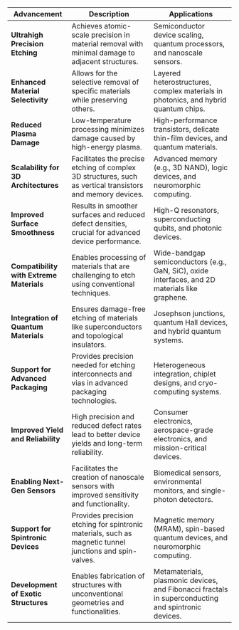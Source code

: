 | **Advancement**                          | **Description**                                                                                                          | **Applications**                                                                                   |
|------------------------------------------|--------------------------------------------------------------------------------------------------------------------------|-----------------------------------------------------------------------------------------------------|
| **Ultrahigh Precision Etching**          | Achieves atomic-scale precision in material removal with minimal damage to adjacent structures.                           | Semiconductor device scaling, quantum processors, and nanoscale sensors.                          |
| **Enhanced Material Selectivity**        | Allows for the selective removal of specific materials while preserving others.                                           | Layered heterostructures, complex materials in photonics, and hybrid quantum chips.                |
| **Reduced Plasma Damage**                | Low-temperature processing minimizes damage caused by high-energy plasma.                                                | High-performance transistors, delicate thin-film devices, and quantum materials.                  |
| **Scalability for 3D Architectures**     | Facilitates the precise etching of complex 3D structures, such as vertical transistors and memory devices.                | Advanced memory (e.g., 3D NAND), logic devices, and neuromorphic computing.                       |
| **Improved Surface Smoothness**          | Results in smoother surfaces and reduced defect densities, crucial for advanced device performance.                       | High-Q resonators, superconducting qubits, and photonic devices.                                  |
| **Compatibility with Extreme Materials** | Enables processing of materials that are challenging to etch using conventional techniques.                               | Wide-bandgap semiconductors (e.g., GaN, SiC), oxide interfaces, and 2D materials like graphene.    |
| **Integration of Quantum Materials**     | Ensures damage-free etching of materials like superconductors and topological insulators.                                 | Josephson junctions, quantum Hall devices, and hybrid quantum systems.                            |
| **Support for Advanced Packaging**       | Provides precision needed for etching interconnects and vias in advanced packaging technologies.                          | Heterogeneous integration, chiplet designs, and cryo-computing systems.                           |
| **Improved Yield and Reliability**       | High precision and reduced defect rates lead to better device yields and long-term reliability.                           | Consumer electronics, aerospace-grade electronics, and mission-critical devices.                  |
| **Enabling Next-Gen Sensors**            | Facilitates the creation of nanoscale sensors with improved sensitivity and functionality.                                | Biomedical sensors, environmental monitors, and single-photon detectors.                          |
| **Support for Spintronic Devices**       | Provides precision etching for spintronic materials, such as magnetic tunnel junctions and spin-valves.                   | Magnetic memory (MRAM), spin-based quantum devices, and neuromorphic computing.                    |
| **Development of Exotic Structures**     | Enables fabrication of structures with unconventional geometries and functionalities.                                     | Metamaterials, plasmonic devices, and Fibonacci fractals in superconducting and spintronic devices.|
